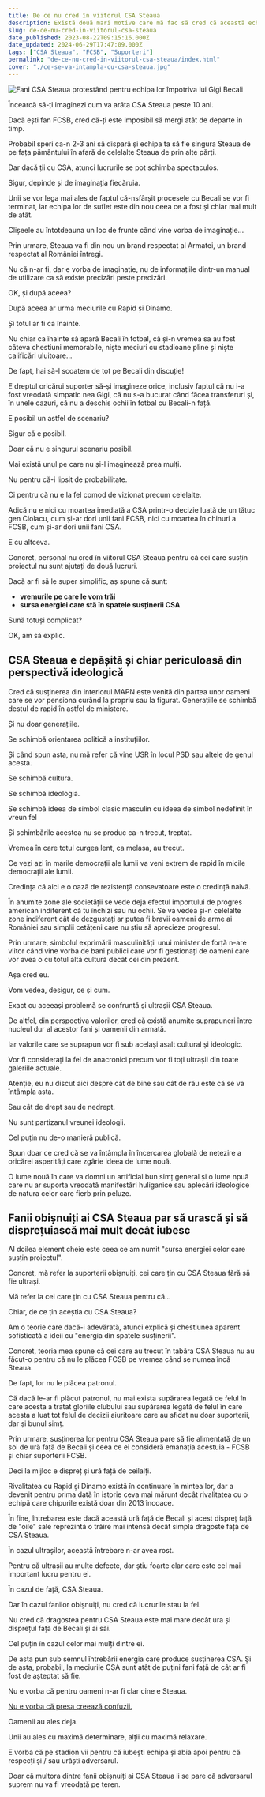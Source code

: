 ```yaml
---
title: De ce nu cred în viitorul CSA Steaua
description: Există două mari motive care mă fac să cred că această echipă de fotbal n-are viitor. Niciunul nu are legătură cu legislația sau cu dificultatea asocierii cu un privat. 
slug: de-ce-nu-cred-in-viitorul-csa-steaua
date_published: 2023-08-22T09:15:16.000Z
date_updated: 2024-06-29T17:47:09.000Z
tags: ["CSA Steaua", "FCSB", "Suporteri"]
permalink: "de-ce-nu-cred-in-viitorul-csa-steaua/index.html"
cover: "./ce-se-va-intampla-cu-csa-steaua.jpg"
---
```


![Fani CSA Steaua protestând pentru echipa lor împotriva lui Gigi Becali](./ce-se-va-intampla-cu-csa-steaua.jpg)

Încearcă să-ți imaginezi cum va arăta CSA Steaua peste 10 ani.

Dacă ești fan FCSB, cred că-ți este imposibil să mergi atât de departe în timp.

Probabil speri ca-n 2-3 ani să dispară și echipa ta să fie singura Steaua de pe fața pământului în afară de celelalte Steaua de prin alte părți.

Dar dacă ții cu CSA, atunci lucrurile se pot schimba spectaculos.

Sigur, depinde și de imaginația fiecăruia.

Unii se vor lega mai ales de faptul că-nsfârșit procesele cu Becali se vor fi terminat, iar echipa lor de suflet este din nou ceea ce a fost și chiar mai mult de atât.

Clișeele au întotdeauna un loc de frunte când vine vorba de imaginație...

Prin urmare, Steaua va fi din nou un brand respectat al Armatei, un brand respectat al României întregi.

Nu că n-ar fi, dar e vorba de imaginație, nu de informațiile dintr-un manual de utilizare ca să existe precizări peste precizări.

OK, și după aceea?

După aceea ar urma meciurile cu Rapid și Dinamo.

Și totul ar fi ca înainte.

Nu chiar ca înainte să apară Becali în fotbal, că și-n vremea sa au fost câteva chestiuni memorabile, niște meciuri cu stadioane pline și niște calificări uluitoare...

De fapt, hai să-l scoatem de tot pe Becali din discuție!

E dreptul oricărui suporter să-și imagineze orice, inclusiv faptul că nu i-a fost vreodată simpatic nea Gigi, că nu s-a bucurat când făcea transferuri și, în unele cazuri, că nu a deschis ochii în fotbal cu Becali-n față.

E posibil un astfel de scenariu?

Sigur că e posibil.

Doar că nu e singurul scenariu posibil.

Mai există unul pe care nu și-l imaginează prea mulți.

Nu pentru că-i lipsit de probabilitate.

Ci pentru că nu e la fel comod de vizionat precum celelalte.

Adică nu e nici cu moartea imediată a CSA printr-o decizie luată de un tătuc gen Ciolacu, cum și-ar dori unii fani FCSB, nici cu moartea în chinuri a FCSB, cum și-ar dori unii fani CSA.

E cu altceva.

Concret, personal nu cred în viitorul CSA Steaua pentru că cei care susțin proiectul nu sunt ajutați de două lucruri.

Dacă ar fi să le super simplific, aș spune că sunt:

- **vremurile pe care le vom trăi**
- **sursa energiei care stă în spatele susținerii CSA**

Sună totuși complicat?

OK, am să explic.

## CSA Steaua e depășită și chiar periculoasă din perspectivă ideologică

Cred că susținerea din interiorul MAPN este venită din partea unor oameni care se vor pensiona curând la propriu sau la figurat. Generațiile se schimbă destul de rapid în astfel de ministere.

Și nu doar generațiile.

Se schimbă orientarea politică a instituțiilor.

Și când spun asta, nu mă refer că vine USR în locul PSD sau altele de genul acesta.

Se schimbă cultura.

Se schimbă ideologia.

Se schimbă ideea de simbol clasic masculin cu ideea de simbol nedefinit în vreun fel

Și schimbările acestea nu se produc ca-n trecut, treptat.

Vremea în care totul curgea lent, ca melasa, au trecut.

Ce vezi azi în marile democrații ale lumii va veni extrem de rapid în micile democrații ale lumii.

Credința că aici e o oază de rezistență consevatoare este o credință naivă.

În anumite zone ale societății se vede deja efectul importului de progres american indiferent că tu închizi sau nu ochii. Se va vedea și-n celelalte zone indiferent cât de dezgustați ar putea fi bravii oameni de arme ai României sau simplii cetățeni care nu știu să aprecieze progresul.

Prin urmare, simbolul exprimării masculinității unui minister de forță n-are viitor când vine vorba de bani publici care vor fi gestionați de oameni care vor avea o cu totul altă cultură decât cei din prezent.

Așa cred eu.

Vom vedea, desigur, ce și cum.

Exact cu aceeași problemă se confruntă și ultrașii CSA Steaua.

De altfel, din perspectiva valorilor, cred că există anumite suprapuneri între nucleul dur al acestor fani și oamenii din armată.

Iar valorile care se suprapun vor fi sub același asalt cultural și ideologic.

Vor fi considerați la fel de anacronici precum vor fi toți ultrașii din toate galeriile actuale.

Atenție, eu nu discut aici despre cât de bine sau cât de rău este că se va întâmpla asta.

Sau cât de drept sau de nedrept.

Nu sunt partizanul vreunei ideologii.

Cel puțin nu de-o manieră publică.

Spun doar ce cred că se va întâmpla în încercarea globală de netezire a oricărei asperități care zgârie ideea de lume nouă.

O lume nouă în care va domni un artificial bun simț general și o lume npuă care nu ar suporta vreodată manifestări huliganice sau aplecări ideologice de natura celor care fierb prin peluze.

## Fanii obișnuiți ai CSA Steaua par să urască și să disprețuiască mai mult decât iubesc

Al doilea element cheie este ceea ce am numit "sursa energiei celor care susțin proiectul".

Concret, mă refer la suporterii obișnuiți, cei care țin cu CSA Steaua fără să fie ultrași.

Mă refer la cei care țin cu CSA Steaua pentru că...

Chiar, de ce țin aceștia cu CSA Steaua?

Am o teorie care dacă-i adevărată, atunci explică și chestiunea aparent sofisticată a ideii cu "energia din spatele susținerii".

Concret, teoria mea spune că cei care au trecut în tabăra CSA Steaua nu au făcut-o pentru că nu le plăcea FCSB pe vremea când se numea încă Steaua.

De fapt, lor nu le plăcea patronul.

Că dacă le-ar fi plăcut patronul, nu mai exista supărarea legată de felul în care acesta a tratat gloriile clubului sau supărarea legată de felul în care acesta a luat tot felul de decizii aiuritoare care au sfidat nu doar suporterii, dar și bunul simț.

Prin urmare, susținerea lor pentru CSA Steaua pare să fie alimentată de un soi de ură față de Becali și ceea ce ei consideră emanația acestuia - FCSB și chiar suporterii FCSB.

Deci la mijloc e dispreț și ură față de ceilalți.

Rivalitatea cu Rapid și Dinamo există în continuare în mintea lor, dar a devenit pentru prima dată în istorie ceva mai mărunt decât rivalitatea cu o echipă care chipurile există doar din 2013 încoace.

În fine, întrebarea este dacă această ură față de Becali și acest dispreț față de "oile" sale reprezintă o trăire mai intensă decât simpla dragoste față de CSA Steaua.

În cazul ultrașilor, această întrebare n-ar avea rost.

Pentru că ultrașii au multe defecte, dar știu foarte clar care este cel mai important lucru pentru ei.

În cazul de față, CSA Steaua.

Dar în cazul fanilor obișnuiți, nu cred că lucrurile stau la fel.

Nu cred că dragostea pentru CSA Steaua este mai mare decât ura și disprețul față de Becali și ai săi.

Cel puțin în cazul celor mai mulți dintre ei.

De asta pun sub semnul întrebării energia care produce susținerea CSA. Și de asta, probabil, la meciurile CSA sunt atât de puțini fani față de cât ar fi fost de așteptat să fie.

Nu e vorba că pentru oameni n-ar fi clar cine e Steaua.

[Nu e vorba că presa creează confuzii.](https://www.cameravar.ro/vina-presei-fcsb-csa-steaua)

Oamenii au ales deja.

Unii au ales cu maximă determinare, alții cu maximă relaxare.

E vorba că pe stadion vii pentru că iubești echipa și abia apoi pentru că respecți și / sau urăști adversarul.

Doar că multora dintre fanii obișnuiți ai CSA Steaua li se pare că adversarul suprem nu va fi vreodată pe teren.
